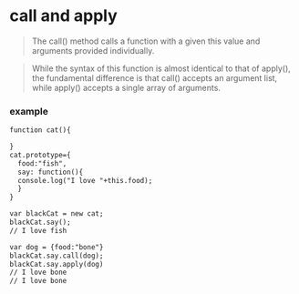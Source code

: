 # call and apply

 > The call() method calls a function with a given this value and arguments provided individually.
 
 > While the syntax of this function is almost identical to that of apply(), the fundamental difference is that call() accepts an argument list, while apply() accepts a single array of arguments.
 
### example

  ```html
  function cat(){

  }
  cat.prototype={
    food:"fish",
    say: function(){
    console.log("I love "+this.food);
    } 
  }
  
  var blackCat = new cat;
  blackCat.say();
  // I love fish
  
  var dog = {food:"bone"}
  blackCat.say.call(dog);
  blackCat.say.apply(dog)
  // I love bone
  // I love bone
  ```
